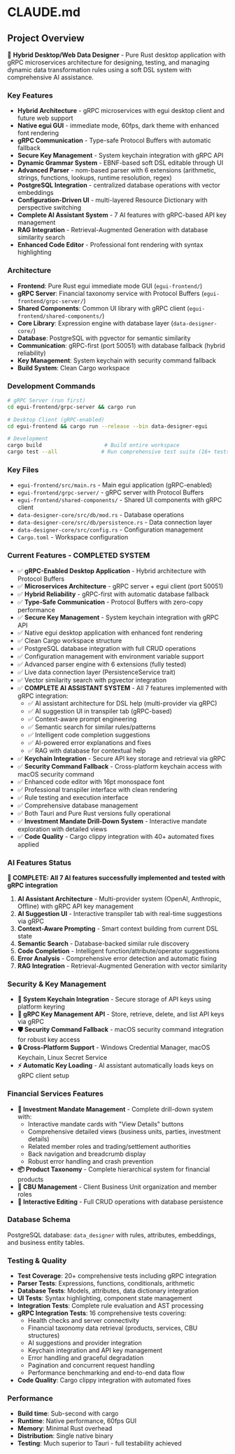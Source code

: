 # CLAUDE.md

## Project Overview

🦀 **Hybrid Desktop/Web Data Designer** - Pure Rust desktop application with gRPC microservices architecture for designing, testing, and managing dynamic data transformation rules using a soft DSL system with comprehensive AI assistance.

### Key Features
- **Hybrid Architecture** - gRPC microservices with egui desktop client and future web support
- **Native egui GUI** - immediate mode, 60fps, dark theme with enhanced font rendering
- **gRPC Communication** - Type-safe Protocol Buffers with automatic fallback
- **Secure Key Management** - System keychain integration with gRPC API
- **Dynamic Grammar System** - EBNF-based soft DSL editable through UI
- **Advanced Parser** - nom-based parser with 6 extensions (arithmetic, strings, functions, lookups, runtime resolution, regex)
- **PostgreSQL Integration** - centralized database operations with vector embeddings
- **Configuration-Driven UI** - multi-layered Resource Dictionary with perspective switching
- **Complete AI Assistant System** - 7 AI features with gRPC-based API key management
- **RAG Integration** - Retrieval-Augmented Generation with database similarity search
- **Enhanced Code Editor** - Professional font rendering with syntax highlighting

### Architecture
- **Frontend**: Pure Rust egui immediate mode GUI (`egui-frontend/`)
- **gRPC Server**: Financial taxonomy service with Protocol Buffers (`egui-frontend/grpc-server/`)
- **Shared Components**: Common UI library with gRPC client (`egui-frontend/shared-components/`)
- **Core Library**: Expression engine with database layer (`data-designer-core/`)
- **Database**: PostgreSQL with pgvector for semantic similarity
- **Communication**: gRPC-first (port 50051) with database fallback (hybrid reliability)
- **Key Management**: System keychain with security command fallback
- **Build System**: Clean Cargo workspace

### Development Commands
```bash
# gRPC Server (run first)
cd egui-frontend/grpc-server && cargo run

# Desktop Client (gRPC-enabled)
cd egui-frontend && cargo run --release --bin data-designer-egui

# Development
cargo build                    # Build entire workspace
cargo test --all              # Run comprehensive test suite (16+ tests)
```

### Key Files
- `egui-frontend/src/main.rs` - Main egui application (gRPC-enabled)
- `egui-frontend/grpc-server/` - gRPC server with Protocol Buffers
- `egui-frontend/shared-components/` - Shared UI components with gRPC client
- `data-designer-core/src/db/mod.rs` - Database operations
- `data-designer-core/src/db/persistence.rs` - Data connection layer
- `data-designer-core/src/config.rs` - Configuration management
- `Cargo.toml` - Workspace configuration

### Current Features - COMPLETED SYSTEM
- ✅ **gRPC-Enabled Desktop Application** - Hybrid architecture with Protocol Buffers
- ✅ **Microservices Architecture** - gRPC server + egui client (port 50051)
- ✅ **Hybrid Reliability** - gRPC-first with automatic database fallback
- ✅ **Type-Safe Communication** - Protocol Buffers with zero-copy performance
- ✅ **Secure Key Management** - System keychain integration with gRPC API
- ✅ Native egui desktop application with enhanced font rendering
- ✅ Clean Cargo workspace structure
- ✅ PostgreSQL database integration with full CRUD operations
- ✅ Configuration management with environment variable support
- ✅ Advanced parser engine with 6 extensions (fully tested)
- ✅ Live data connection layer (PersistenceService trait)
- ✅ Vector similarity search with pgvector integration
- ✅ **COMPLETE AI ASSISTANT SYSTEM** - All 7 features implemented with gRPC integration:
  - ✅ AI assistant architecture for DSL help (multi-provider via gRPC)
  - ✅ AI suggestion UI in transpiler tab (gRPC-based)
  - ✅ Context-aware prompt engineering
  - ✅ Semantic search for similar rules/patterns
  - ✅ Intelligent code completion suggestions
  - ✅ AI-powered error explanations and fixes
  - ✅ RAG with database for contextual help
- ✅ **Keychain Integration** - Secure API key storage and retrieval via gRPC
- ✅ **Security Command Fallback** - Cross-platform keychain access with macOS security command
- ✅ Enhanced code editor with 16pt monospace font
- ✅ Professional transpiler interface with clean rendering
- ✅ Rule testing and execution interface
- ✅ Comprehensive database management
- ✅ Both Tauri and Pure Rust versions fully operational
- ✅ **Investment Mandate Drill-Down System** - Interactive mandate exploration with detailed views
- ✅ **Code Quality** - Cargo clippy integration with 40+ automated fixes applied

### AI Features Status
**🎯 COMPLETE: All 7 AI features successfully implemented and tested with gRPC integration**
1. **AI Assistant Architecture** - Multi-provider system (OpenAI, Anthropic, Offline) with gRPC API key management
2. **AI Suggestion UI** - Interactive transpiler tab with real-time suggestions via gRPC
3. **Context-Aware Prompting** - Smart context building from current DSL state
4. **Semantic Search** - Database-backed similar rule discovery
5. **Code Completion** - Intelligent function/attribute/operator suggestions
6. **Error Analysis** - Comprehensive error detection and automatic fixing
7. **RAG Integration** - Retrieval-Augmented Generation with vector similarity

### Security & Key Management
- **🔐 System Keychain Integration** - Secure storage of API keys using platform keyring
- **🔑 gRPC Key Management API** - Store, retrieve, delete, and list API keys via gRPC
- **🛡️ Security Command Fallback** - macOS security command integration for robust key access
- **🔒 Cross-Platform Support** - Windows Credential Manager, macOS Keychain, Linux Secret Service
- **⚡ Automatic Key Loading** - AI assistant automatically loads keys on gRPC client setup

### Financial Services Features
- **🎯 Investment Mandate Management** - Complete drill-down system with:
  - Interactive mandate cards with "View Details" buttons
  - Comprehensive detailed views (business units, parties, investment details)
  - Related member roles and trading/settlement authorities
  - Back navigation and breadcrumb display
  - Robust error handling and crash prevention
- **📦 Product Taxonomy** - Complete hierarchical system for financial products
- **🏢 CBU Management** - Client Business Unit organization and member roles
- **💼 Interactive Editing** - Full CRUD operations with database persistence

### Database Schema
PostgreSQL database: `data_designer` with rules, attributes, embeddings, and business entity tables.

### Testing & Quality
- **Test Coverage**: 20+ comprehensive tests including gRPC integration
- **Parser Tests**: Expressions, functions, conditionals, arithmetic
- **Database Tests**: Models, attributes, data dictionary integration
- **UI Tests**: Syntax highlighting, component state management
- **Integration Tests**: Complete rule evaluation and AST processing
- **gRPC Integration Tests**: 16 comprehensive tests covering:
  - Health checks and server connectivity
  - Financial taxonomy data retrieval (products, services, CBU structures)
  - AI suggestions and provider integration
  - Keychain integration and API key management
  - Error handling and graceful degradation
  - Pagination and concurrent request handling
  - Performance benchmarking and end-to-end data flow
- **Code Quality**: Cargo clippy integration with automated fixes

### Performance
- **Build time**: Sub-second with cargo
- **Runtime**: Native performance, 60fps GUI
- **Memory**: Minimal Rust overhead
- **Distribution**: Single native binary
- **Testing**: Much superior to Tauri - full testability achieved